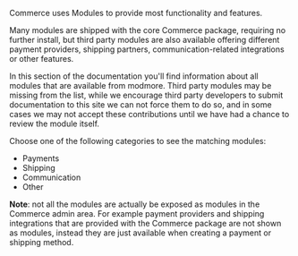 Commerce uses Modules to provide most functionality and features. 

Many modules are shipped with the core Commerce package, requiring no further install, but third party modules are also available offering different payment providers, shipping partners, communication-related integrations or other features. 

In this section of the documentation you'll find information about all modules that are available from modmore. Third party modules may be missing from the list, while we encourage third party developers to submit documentation to this site we can not force them to do so, and in some cases we may not accept these contributions until we have had a chance to review the module itself. 

Choose one of the following categories to see the matching modules:

- Payments
- Shipping
- Communication
- Other

**Note**: not all the modules are actually be exposed as modules in the Commerce admin area. For example payment providers and shipping integrations that are provided with the Commerce package are not shown as modules, instead they are just available when creating a payment or shipping method. 

